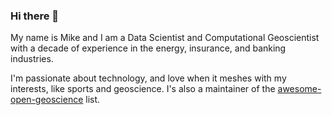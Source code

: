 ### Hi there 👋

My name is Mike and I am a Data Scientist and Computational Geoscientist with a decade of experience in the energy, insurance, and banking industries. 

I'm passionate about technology, and love when it meshes with my interests, like sports and geoscience. I's also a maintainer of the [awesome-open-geoscience](https://github.com/softwareunderground/awesome-open-geoscience) list. 

